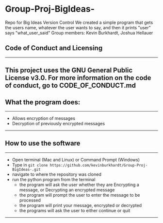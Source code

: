 # Group-Proj-BigIdeas-
Repo for Big Ideas Version Control
We created a simple program that gets the users name, whatever the user wants to say, and then it prints "user" says "what_user_said"
Group members: Kevin Burkhardt, Joshua Hellauer

## Code of Conduct and Licensing
---
This project uses the GNU General Public License v3.0. 
For more information on the code of conduct, go to CODE_OF_CONDUCT.md
---

## What the program does:
---
* Allows encryption of messages
* Decryption of previously encrypted messages
---

## How to use the software
---
* Open terminal (Mac and Linux) or Command Prompt (Windows)
* Type in `git clone https://github.com/kevinburkhardt/Group-Proj-BigIdeas-.git` 
* navigate to where the repository was cloned
* run the python program from the terminal
    * the program will ask the user whether they are Encrypting a message, or Decrypting an encrypted message
    * the program will prompt the user to enter the message to be processed
    * the program will print your message, encrypted or decrypted
    * the programs will ask the user to either continue or quit
---


